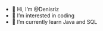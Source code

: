 - 👋 Hi, I’m @Denisriz
- 👀 I’m interested in coding
- 🌱 I’m currently learn Java and SQL

<!---
Denisriz/Denisriz is a ✨ special ✨ repository because its `README.md` (this file) appears on your GitHub profile.
You can click the Preview link to take a look at your changes.
--->
